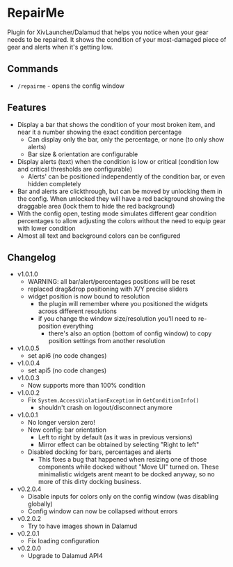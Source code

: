 # RepairMe

Plugin for XivLauncher/Dalamud that helps you notice when your gear needs to be repaired. It shows the condition of your most-damaged piece of gear and alerts when it's getting low.

## Commands

- `/repairme` - opens the config window

## Features

- Display a bar that shows the condition of your most broken item, and near it a number showing the exact condition percentage
    - Can display only the bar, only the percentage, or none (to only show alerts)
    - Bar size & orientation are configurable
- Display alerts (text) when the condition is low or critical (condition low and critical thresholds are configurable)
    - Alerts' can be positioned independently of the condition bar, or even hidden completely
- Bar and alerts are clickthrough, but can be moved by unlocking them in the config. When unlocked they will have a red background showing the draggable area (lock them to hide the red background)
- With the config open, testing mode simulates different gear condition percentages to allow adjusting the colors without the need to equip gear with lower condition
- Almost all text and background colors can be configured

## Changelog

* v1.0.1.0
  * WARNING: all bar/alert/percentages positions will be reset
  * replaced drag&drop positioning with X/Y precise sliders
  * widget position is now bound to resolution
    * the plugin will remember where you positioned the widgets across different resolutions 
    * if you change the window size/resolution you'll need to re-position everything
      * there's also an option (bottom of config window) to copy position settings from another resolution
* v1.0.0.5
  * set api6 (no code changes)
* v1.0.0.4
  * set api5 (no code changes)
* v1.0.0.3
  * Now supports more than 100% condition
* v1.0.0.2
  * Fix `System.AccessViolationException` in `GetConditionInfo()`
    * shouldn't crash on logout/disconnect anymore
* v1.0.0.1
  * No longer version zero!
  * New config: bar orientation
    * Left to right by default (as it was in previous versions)
    * Mirror effect can be obtained by selecting "Right to left"
  * Disabled docking for bars, percentages and alerts
    * This fixes a bug that happened when resizing one of those components while docked without "Move UI" turned on. These minimalistic widgets arent meant to be docked anyway, so no more of this dirty docking business.
* v0.2.0.4
  * Disable inputs for colors only on the config window (was disabling globally)
  * Config window can now be collapsed without errors
* v0.2.0.2
  * Try to have images shown in Dalamud
* v0.2.0.1
  * Fix loading configuration
* v0.2.0.0
  * Upgrade to Dalamud API4